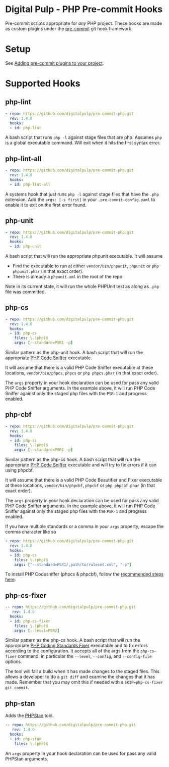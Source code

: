 # Digital Pulp - PHP Pre-commit Hooks

Pre-commit scripts appropriate for *any* PHP project. These hooks are made as custom plugins under the [pre-commit](http://pre-commit.com/#new-hooks) git hook framework.

# Setup

See [Adding pre-commit plugins to your project](https://pre-commit.com/#adding-pre-commit-plugins-to-your-project).

# Supported Hooks

## php-lint

```yaml
- repo: https://github.com/digitalpulp/pre-commit-php.git
  rev: 1.4.0
  hooks:
  - id: php-lint
```

A bash script that runs `php -l` against stage files that are php. Assumes `php` is a global executable command. Will exit when it hits the first syntax error.

## php-lint-all

```yaml
- repo: https://github.com/digitalpulp/pre-commit-php.git
  rev: 1.4.0
  hooks:
  - id: php-lint-all
```

A systems hook that just runs `php -l` against stage files that have the `.php` extension. Add the `args: [-s first]` in your `.pre-commit-config.yaml` to enable it to exit on the first error found.

## php-unit

```yaml
- repo: https://github.com/digitalpulp/pre-commit-php.git
  rev: 1.4.0
  hooks:
  - id: php-unit
```

A bash script that will run the appropriate phpunit executable. It will assume

  - Find the executable to run at either `vendor/bin/phpunit`, `phpunit` or `php phpunit.phar` (in that exact order).
  - There is already a `phpunit.xml` in the root of the repo

Note in its current state, it will run the whole PHPUnit test as along as `.php` file was committed.

## php-cs

```yaml
- repo: https://github.com/digitalpulp/pre-commit-php.git
  rev: 1.4.0
  hooks:
  - id: php-cs
    files: \.(php)$
    args: [--standard=PSR1 -p]
```

Similar pattern as the php-unit hook. A bash script that will run the appropriate [PHP Code Sniffer](https://github.com/squizlabs/PHP_CodeSniffer) executable.

It will assume that there is a valid PHP Code Sniffer executable at these locations, `vendor/bin/phpcs`, `phpcs` or `php phpcs.phar` (in that exact order).

The `args` property in your hook declaration can be used for pass any valid PHP Code Sniffer arguments. In the example above, it will run PHP Code Sniffer against only the staged php files with the `PSR-1` and progress enabled.

## php-cbf

```yaml
- repo: https://github.com/digitalpulp/pre-commit-php.git
  rev: 1.4.0
  hooks:
  - id: php-cs
    files: \.(php)$
    args: [--standard=PSR1 -p]
```

Similar pattern as the php-cs hook. A bash script that will run the appropriate [PHP Code Sniffer](https://github.com/squizlabs/PHP_CodeSniffer) executable and will try to fix errors if it can using phpcbf.

It will assume that there is a valid PHP Code Beautifier and Fixer executable at these locations, `vendor/bin/phpcbf`, `phpcbf` or `php phpcbf.phar` (in that exact order).

The `args` property in your hook declaration can be used for pass any valid PHP Code Sniffer arguments. In the example above, it will run PHP Code Sniffer against only the staged php files with the `PSR-1` and progress enabled.

If you have multiple standards or a comma in your `args` property, escape the comma character like so

```yaml
- repo: https://github.com/digitalpulp/pre-commit-php.git
  rev: 1.4.0
  hooks:
  - id: php-cs
    files: \.(php)$
    args: ["--standard=PSR1/,path/to/ruleset.xml", "-p"]
```

To install PHP Codesniffer (phpcs & phpcbf), follow the [recommended steps here](https://github.com/squizlabs/PHP_CodeSniffer#installation).

## php-cs-fixer

```yaml
-- repo: https://github.com/digitalpulp/pre-commit-php.git
   rev: 1.4.0
  hooks:
  - id: php-cs-fixer
    files: \.(php)$
    args: [--level=PSR2]
```

Similar pattern as the php-cs hook. A bash script that will run the appropriate [PHP Coding Standards Fixer](http://cs.sensiolabs.org/) executable and to fix errors according to the configuration. It accepts all of the args from the `php-cs-fixer` command, in particular the `--level`, `--config`, and `--config-file` options.

The tool will fail a build when it has made changes to the staged files. This allows a developer to do a `git diff` and examine the changes that it has made. Remember that you may omit this if needed with a `SKIP=php-cs-fixer git commit`.

## php-stan

Adds the [PHPStan](https://phpstan.org/) tool.

```yaml
-- repo: https://github.com/digitalpulp/pre-commit-php.git
   rev: 1.4.0
  hooks:
  - id: php-stan
    files: \.(php)$
```

An `args` property in your hook declaration can be used for pass any valid PHPStan arguments.
